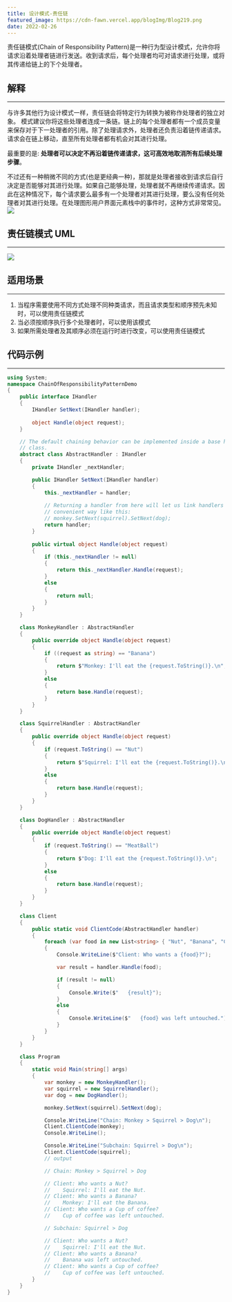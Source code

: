 ```yaml
---
title: 设计模式-责任链
featured_image: https://cdn-fawn.vercel.app/blogImg/Blog219.png
date: 2022-02-26
---
```


责任链模式(Chain of Responsibility Pattern)是一种行为型设计模式，允许你将请求沿着处理者链进行发送。收到请求后，每个处理者均可对请求进行处理，或将其传递给链上的下个处理者。

## 解释
***  
与许多其他行为设计模式一样，责任链会将特定行为转换为被称作处理者的独立对象。
模式建议你将这些处理者连成一条链。链上的每个处理者都有一个成员变量来保存对于下一处理者的引用。除了处理请求外，处理者还负责沿着链传递请求。请求会在链上移动，直至所有处理者都有机会对其进行处理。

最重要的是: **处理者可以决定不再沿着链传递请求，这可高效地取消所有后续处理步骤**。

不过还有一种稍微不同的方式(也是更经典一种)，那就是处理者接收到请求后自行决定是否能够对其进行处理。如果自己能够处理，处理者就不再继续传递请求。因此在这种情况下，每个请求要么最多有一个处理者对其进行处理，要么没有任何处理者对其进行处理。在处理图形用户界面元素栈中的事件时，这种方式非常常见。
![](https://cdn-fawn.vercel.app/contentImg/designpattern/dp13-1.png)

## 责任链模式 UML
***  
![](https://cdn-fawn.vercel.app/contentImg/designpattern/dp13-2.png)

## 适用场景
***  
1. 当程序需要使用不同方式处理不同种类请求，而且请求类型和顺序预先未知时，可以使用责任链模式
2. 当必须按顺序执行多个处理者时，可以使用该模式
3. 如果所需处理者及其顺序必须在运行时进行改变，可以使用责任链模式

## 代码示例
***  
``` csharp
using System;
namespace ChainOfResponsibilityPatternDemo 
{
    public interface IHandler
    {
        IHandler SetNext(IHandler handler);
        
        object Handle(object request);
    }

    // The default chaining behavior can be implemented inside a base handler
    // class.
    abstract class AbstractHandler : IHandler
    {
        private IHandler _nextHandler;

        public IHandler SetNext(IHandler handler)
        {
            this._nextHandler = handler;
            
            // Returning a handler from here will let us link handlers in a
            // convenient way like this:
            // monkey.SetNext(squirrel).SetNext(dog);
            return handler;
        }
        
        public virtual object Handle(object request)
        {
            if (this._nextHandler != null)
            {
                return this._nextHandler.Handle(request);
            }
            else
            {
                return null;
            }
        }
    }

    class MonkeyHandler : AbstractHandler
    {
        public override object Handle(object request)
        {
            if ((request as string) == "Banana")
            {
                return $"Monkey: I'll eat the {request.ToString()}.\n";
            }
            else
            {
                return base.Handle(request);
            }
        }
    }

    class SquirrelHandler : AbstractHandler
    {
        public override object Handle(object request)
        {
            if (request.ToString() == "Nut")
            {
                return $"Squirrel: I'll eat the {request.ToString()}.\n";
            }
            else
            {
                return base.Handle(request);
            }
        }
    }

    class DogHandler : AbstractHandler
    {
        public override object Handle(object request)
        {
            if (request.ToString() == "MeatBall")
            {
                return $"Dog: I'll eat the {request.ToString()}.\n";
            }
            else
            {
                return base.Handle(request);
            }
        }
    }

    class Client
    {
        public static void ClientCode(AbstractHandler handler)
        {
            foreach (var food in new List<string> { "Nut", "Banana", "Cup of coffee" })
            {
                Console.WriteLine($"Client: Who wants a {food}?");

                var result = handler.Handle(food);

                if (result != null)
                {
                    Console.Write($"   {result}");
                }
                else
                {
                    Console.WriteLine($"   {food} was left untouched.");
                }
            }
        }
    }

    class Program
    {
        static void Main(string[] args)
        {
            var monkey = new MonkeyHandler();
            var squirrel = new SquirrelHandler();
            var dog = new DogHandler();

            monkey.SetNext(squirrel).SetNext(dog);

            Console.WriteLine("Chain: Monkey > Squirrel > Dog\n");
            Client.ClientCode(monkey);
            Console.WriteLine();

            Console.WriteLine("Subchain: Squirrel > Dog\n");
            Client.ClientCode(squirrel);
            // output

            // Chain: Monkey > Squirrel > Dog

            // Client: Who wants a Nut?
            //    Squirrel: I'll eat the Nut.
            // Client: Who wants a Banana?
            //    Monkey: I'll eat the Banana.
            // Client: Who wants a Cup of coffee?
            //    Cup of coffee was left untouched.

            // Subchain: Squirrel > Dog

            // Client: Who wants a Nut?
            //    Squirrel: I'll eat the Nut.
            // Client: Who wants a Banana?
            //    Banana was left untouched.
            // Client: Who wants a Cup of coffee?
            //    Cup of coffee was left untouched.
        }
    }
}
```
